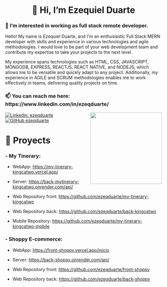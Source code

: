 <h1 align='center' > 👋 Hi, I’m Ezequiel Duarte</h1>
<h3 >👀 I’m interested in working as full stack remote developer.</h3>
<p>Hello! My name is Ezequiel Duarte, and I'm an enthusiastic Full Stack MERN developer with skills and experience in various technologies and agile methodologies. I would love to be part of your web development team and contribute my expertise to take your projects to the next level.

My experience spans technologies such as HTML, CSS, JAVASCRIPT, MONGODB, EXPRESS, REACTJS, REACT NATIVE, and NODEJS, which allows me to be versatile and quickly adapt to any project. Additionally, my experience in AGILE and SCRUM methodologies enables me to work effectively in teams, delivering quality projects on time.<p>
<h3 >📫 You can reach me here: https://www.linkedin.com/in/ezeqduarte/</h3>

<img align='right' src="https://cdn-icons-png.flaticon.com/512/2317/2317963.png" width="230">



[![Linkedin: ezeqduarte](https://img.shields.io/badge/-ezeqduarte-blue?style=flat-square&logo=Linkedin&logoColor=white&link=https://www.linkedin.com/in/ezeqduarte/)](https://www.linkedin.com/in/ezeqduarte/)
[![GitHub ezeqduarte](https://img.shields.io/github/followers/ezeqduarte?label=follow&style=social)](https://github.com/ezeqduarte)


###   

<h1>🧳 Proyects</h1>

<h3> - My Tinerary: </h3>

- WebApp: https://my-tinerary-kingcatwo.vercel.app/ <br>
- Server: https://back-mytinerary-kingcatwo.onrender.com/api/

- Web Repository front: https://github.com/ezeqduarte/my-tinerary-kingcatwo <br>
- Web Repository back: https://github.com/ezeqduarte/back-kingcatwo <br>

- Mobile Repository: https://github.com/ezeqduarte/my-tinerary-kingcatwo-mobile

<h3> - Shoppy E-commerce:</h3>

- WebApp: https://front-shoppy.vercel.app/inicio <br>
- Server: https://back-shoppy.onrender.com/api/ 

- Web Repository front: https://github.com/ezeqduarte/front-shoppy <br>
- Web Repository back: https://github.com/ezeqduarte/back-shoppy <br>


